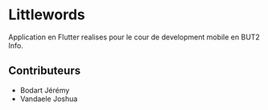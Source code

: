 # Littlewords
Application en Flutter realises pour le cour de development mobile en BUT2 Info. 
## Contributeurs
* Bodart Jérémy
* Vandaele Joshua
